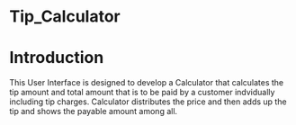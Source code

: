 # Tip_Calculator




# Introduction
This User Interface is designed to develop a Calculator that calculates the tip amount and total amount that is to be paid by a customer indvidually including tip charges.
Calculator distributes the price and then adds up the tip and shows the payable amount among all.


